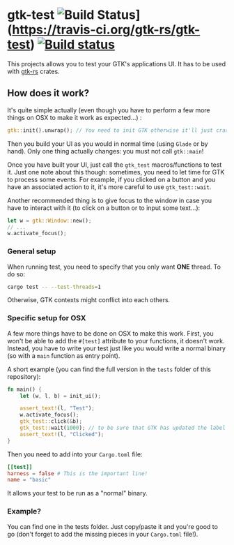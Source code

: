 # gtk-test ![Build Status](https://travis-ci.org/gtk-rs/gtk-test.png?branch=master)](https://travis-ci.org/gtk-rs/gtk-test) [![Build status](https://ci.appveyor.com/api/projects/status/h72xnw2ghjpy2m9y/branch/master?svg=true)](https://ci.appveyor.com/project/GuillaumeGomez/gtk-test/branch/master)

This projects allows you to test your GTK's applications UI. It has to be used with [gtk-rs](https://gtk-rs.org) crates.

## How does it work?

It's quite simple actually (even though you have to perform a few more things on OSX to make it work as expected...) :

```rust
gtk::init().unwrap(); // You need to init GTK otherwise it'll just crash...
```

Then you build your UI as you would in normal time (using `Glade` or by hand). Only one thing actually changes: you must not call `gtk::main`!

Once you have built your UI, just call the `gtk_test` macros/functions to test it. Just one note about this though: sometimes, you need to let time for GTK to process some events. For example, if you clicked on a button and you have an associated action to it, it's more careful to use `gtk_test::wait`.

Another recommended thing is to give focus to the window in case you have to interact with it (to click on a button or to input some text...):

```rust
let w = gtk::Window::new();
// ...
w.activate_focus();
```

### General setup

When running test, you need to specify that you only want **ONE** thread. To do so:

```bash
cargo test -- --test-threads=1
```

Otherwise, GTK contexts might conflict into each others.

### Specific setup for OSX

A few more things have to be done on OSX to make this work. First, you won't be able to add the `#[test]` attribute to your functions, it doesn't work. Instead, you have to write your test just like you would write a normal binary (so with a `main` function as entry point).

A short example (you can find the full version in the `tests` folder of this repository):

```rust
fn main() {
    let (w, l, b) = init_ui();

    assert_text!(l, "Test");
    w.activate_focus();
    gtk_test::click(&b);
    gtk_test::wait(1000); // to be sure that GTK has updated the label's text
    assert_text!(l, "Clicked");
}
```

Then you need to add into your `Cargo.toml` file:

```toml
[[test]]
harness = false # This is the important line!
name = "basic"
```

It allows your test to be run as a "normal" binary.

### Example?

You can find one in the tests folder. Just copy/paste it and you're good to go (don't forget to add the missing pieces in your `Cargo.toml` file!).
